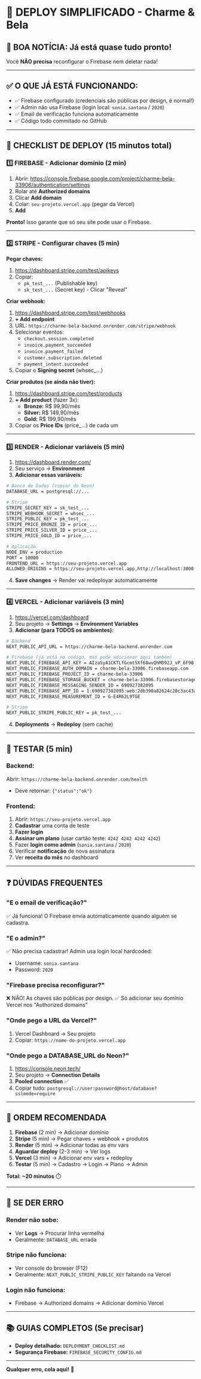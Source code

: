 # 🚀 DEPLOY SIMPLIFICADO - Charme & Bela

## 🎉 BOA NOTÍCIA: Já está quase tudo pronto!

Você **NÃO precisa** reconfigurar o Firebase nem deletar nada!

---

## ✅ **O QUE JÁ ESTÁ FUNCIONANDO:**

- ✅ Firebase configurado (credenciais são públicas por design, é normal!)
- ✅ Admin não usa Firebase (login local: `sonia.santana` / `2020`)
- ✅ Email de verificação funciona automaticamente
- ✅ Código todo commitado no GitHub

---

## 📝 **CHECKLIST DE DEPLOY (15 minutos total)**

### **1️⃣ FIREBASE - Adicionar domínio (2 min)**

1. Abrir: https://console.firebase.google.com/project/charme-bela-33906/authentication/settings
2. Rolar até **Authorized domains**
3. Clicar **Add domain**
4. Colar: `seu-projeto.vercel.app` (pegar da Vercel)
5. **Add**

**Pronto!** Isso garante que só seu site pode usar o Firebase.

---

### **2️⃣ STRIPE - Configurar chaves (5 min)**

**Pegar chaves:**
1. https://dashboard.stripe.com/test/apikeys
2. Copiar:
   - `pk_test_...` (Publishable key)
   - `sk_test_...` (Secret key) - Clicar "Reveal"

**Criar webhook:**
1. https://dashboard.stripe.com/test/webhooks
2. **+ Add endpoint**
3. URL: `https://charme-bela-backend.onrender.com/stripe/webhook`
4. Selecionar eventos:
   - `checkout.session.completed`
   - `invoice.payment_succeeded`
   - `invoice.payment_failed`
   - `customer.subscription.deleted`
   - `payment_intent.succeeded`
5. Copiar o **Signing secret** (whsec_...)

**Criar produtos (se ainda não tiver):**
1. https://dashboard.stripe.com/test/products
2. **+ Add product** (fazer 3x):
   - **Bronze:** R$ 99,90/mês
   - **Silver:** R$ 149,90/mês
   - **Gold:** R$ 199,90/mês
3. Copiar os **Price IDs** (price_...) de cada um

---

### **3️⃣ RENDER - Adicionar variáveis (5 min)**

1. https://dashboard.render.com/
2. Seu serviço → **Environment**
3. **Adicionar essas variáveis:**

```bash
# Banco de Dados (copiar do Neon)
DATABASE_URL = postgresql://...

# Stripe
STRIPE_SECRET_KEY = sk_test_...
STRIPE_WEBHOOK_SECRET = whsec_...
STRIPE_PUBLIC_KEY = pk_test_...
STRIPE_PRICE_BRONZE_ID = price_...
STRIPE_PRICE_SILVER_ID = price_...
STRIPE_PRICE_GOLD_ID = price_...

# Aplicação
NODE_ENV = production
PORT = 10000
FRONTEND_URL = https://seu-projeto.vercel.app
ALLOWED_ORIGINS = https://seu-projeto.vercel.app,http://localhost:3000
```

4. **Save changes** → Render vai redeployar automaticamente

---

### **4️⃣ VERCEL - Adicionar variáveis (3 min)**

1. https://vercel.com/dashboard
2. Seu projeto → **Settings** → **Environment Variables**
3. **Adicionar (para TODOS os ambientes):**

```bash
# Backend
NEXT_PUBLIC_API_URL = https://charme-bela-backend.onrender.com

# Firebase (já está no código, mas pode adicionar aqui também)
NEXT_PUBLIC_FIREBASE_API_KEY = AIzaSyA1CKTLfGcmt5Xf68wvQhMD92J_vP_6F90
NEXT_PUBLIC_FIREBASE_AUTH_DOMAIN = charme-bela-33906.firebaseapp.com
NEXT_PUBLIC_FIREBASE_PROJECT_ID = charme-bela-33906
NEXT_PUBLIC_FIREBASE_STORAGE_BUCKET = charme-bela-33906.firebasestorage.app
NEXT_PUBLIC_FIREBASE_MESSAGING_SENDER_ID = 690927382095
NEXT_PUBLIC_FIREBASE_APP_ID = 1:690927382095:web:2db390a82624c20c3ac43a
NEXT_PUBLIC_FIREBASE_MEASUREMENT_ID = G-E4R62L9TGE

# Stripe
NEXT_PUBLIC_STRIPE_PUBLIC_KEY = pk_test_...
```

4. **Deployments** → **Redeploy** (sem cache)

---

## 🧪 **TESTAR (5 min)**

### **Backend:**
Abrir: `https://charme-bela-backend.onrender.com/health`
- Deve retornar: `{"status":"ok"}`

### **Frontend:**
1. Abrir: `https://seu-projeto.vercel.app`
2. **Cadastrar** uma conta de teste
3. **Fazer login**
4. **Assinar um plano** (usar cartão teste: `4242 4242 4242 4242`)
5. Fazer **login como admin** (`sonia.santana` / `2020`)
6. Verificar **notificação** de nova assinatura
7. Ver **receita do mês** no dashboard

---

## ❓ **DÚVIDAS FREQUENTES**

### **"E o email de verificação?"**
✅ Já funciona! O Firebase envia automaticamente quando alguém se cadastra.

### **"E o admin?"**
✅ Não precisa cadastrar! Admin usa login local hardcoded:
- Username: `sonia.santana`
- Password: `2020`

### **"Firebase precisa reconfigurar?"**
❌ NÃO! As chaves são públicas por design. 
✅ Só adicionar seu domínio Vercel nos "Authorized domains"

### **"Onde pego a URL da Vercel?"**
1. Vercel Dashboard → Seu projeto
2. Copiar: `https://nome-do-projeto.vercel.app`

### **"Onde pego a DATABASE_URL do Neon?"**
1. https://console.neon.tech/
2. Seu projeto → **Connection Details**
3. **Pooled connection** ✅
4. Copiar tudo: `postgresql://user:password@host/database?sslmode=require`

---

## 🎯 **ORDEM RECOMENDADA**

1. **Firebase** (2 min) → Adicionar domínio
2. **Stripe** (5 min) → Pegar chaves + webhook + produtos
3. **Render** (5 min) → Adicionar todas as env vars
4. **Aguardar deploy** (2-3 min) → Ver logs
5. **Vercel** (3 min) → Adicionar env vars + redeploy
6. **Testar** (5 min) → Cadastro → Login → Plano → Admin

**Total: ~20 minutos** ⏱️

---

## 🚨 **SE DER ERRO**

### **Render não sobe:**
- Ver **Logs** → Procurar linha vermelha
- Geralmente: `DATABASE_URL` errada

### **Stripe não funciona:**
- Ver console do browser (F12)
- Geralmente: `NEXT_PUBLIC_STRIPE_PUBLIC_KEY` faltando na Vercel

### **Login não funciona:**
- Firebase → Authorized domains → Adicionar domínio Vercel

---

## 📚 **GUIAS COMPLETOS (Se precisar)**

- **Deploy detalhado:** `DEPLOYMENT_CHECKLIST.md`
- **Segurança Firebase:** `FIREBASE_SECURITY_CONFIG.md`

---

**Qualquer erro, cola aqui!** 💪

